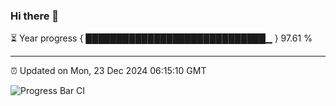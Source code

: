 ### Hi there 👋

⏳ Year progress { █████████████████████████████▁ } 97.61 %

---

⏰ Updated on Mon, 23 Dec 2024 06:15:10 GMT

![Progress Bar CI](https://github.com/Shyam-Makwana/GitHub-Actions-Demo/workflows/Progress%20Bar%20CI/badge.svg)
